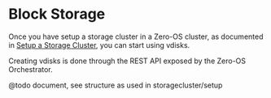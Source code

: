 # Block Storage

Once you have setup a storage cluster in a Zero-OS cluster, as documented in [Setup a Storage Cluster](/docs/storagecluster/setup.md), you can start using vdisks.

Creating vdisks is done through the REST API exposed by the Zero-OS Orchestrator.

@todo document, see structure as used in storagecluster/setup
